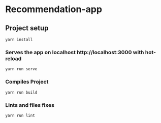 # Recommendation-app

## Project setup
```
yarn install
```

### Serves the app on localhost http://localhost:3000 with hot-reload
```
yarn run serve
```

### Compiles Project
```
yarn run build
```

### Lints and files fixes
```
yarn run lint
```
